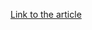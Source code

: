 [Link to the article](https://www.securityartwork.es/wp-content/uploads/2017/07/Trickbot-report-S2-Grupo.pdf)

